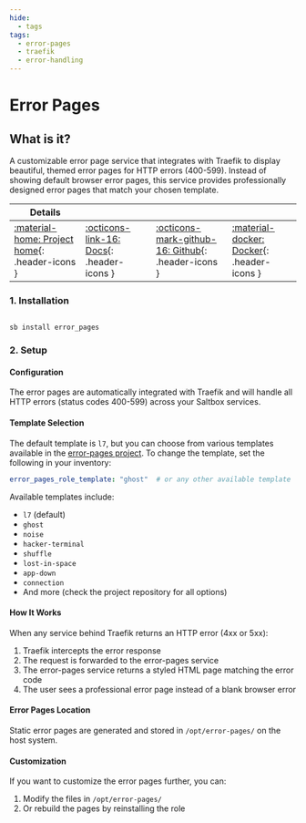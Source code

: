 ```yaml
---
hide:
  - tags
tags:
  - error-pages
  - traefik
  - error-handling
---
```


# Error Pages

## What is it?

A customizable error page service that integrates with Traefik to display beautiful, themed error pages for HTTP errors (400-599). Instead of showing default browser error pages, this service provides professionally designed error pages that match your chosen template.

| Details     |             |             |             |
|-------------|-------------|-------------|-------------|
| [:material-home: Project home](https://github.com/tarampampam/error-pages){: .header-icons } | [:octicons-link-16: Docs](https://github.com/tarampampam/error-pages){: .header-icons } | [:octicons-mark-github-16: Github](https://github.com/tarampampam/error-pages){: .header-icons } | [:material-docker: Docker](https://hub.docker.com/r/tarampampam/error-pages){: .header-icons }|

### 1. Installation

``` shell

sb install error_pages

```

### 2. Setup

#### Configuration

The error pages are automatically integrated with Traefik and will handle all HTTP errors (status codes 400-599) across your Saltbox services.

#### Template Selection

The default template is `l7`, but you can choose from various templates available in the [error-pages project](https://github.com/tarampampam/error-pages). To change the template, set the following in your inventory:

```yaml
error_pages_role_template: "ghost"  # or any other available template
```

Available templates include:
- `l7` (default)
- `ghost`
- `noise`
- `hacker-terminal`
- `shuffle`
- `lost-in-space`
- `app-down`
- `connection`
- And more (check the project repository for all options)

#### How It Works

When any service behind Traefik returns an HTTP error (4xx or 5xx):
1. Traefik intercepts the error response
2. The request is forwarded to the error-pages service
3. The error-pages service returns a styled HTML page matching the error code
4. The user sees a professional error page instead of a blank browser error

#### Error Pages Location

Static error pages are generated and stored in `/opt/error-pages/` on the host system.

#### Customization

If you want to customize the error pages further, you can:
1. Modify the files in `/opt/error-pages/`
2. Or rebuild the pages by reinstalling the role
